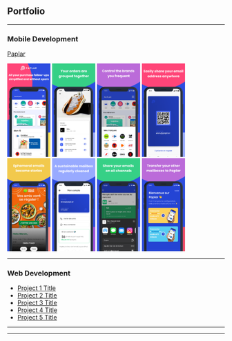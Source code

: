 ## Portfolio

---

### Mobile Development 

[Paplar](/sample_page)

<img src="images/paplar/1.png" width="100"/>
<img src="images/paplar/2.png" width="100"/>
<img src="images/paplar/3.png" width="100"/>
<img src="images/paplar/4.png" width="100"/>
<img src="images/paplar/5.png" width="100"/>
<img src="images/paplar/6.png" width="100"/>
<img src="images/paplar/7.png" width="100"/>
<img src="images/paplar/8.png" width="100"/>

---

### Web Development

- [Project 1 Title](http://example.com/)
- [Project 2 Title](http://example.com/)
- [Project 3 Title](http://example.com/)
- [Project 4 Title](http://example.com/)
- [Project 5 Title](http://example.com/)

---




---
